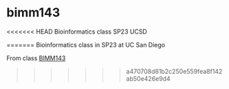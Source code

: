 # bimm143
<<<<<<< HEAD
Bioinformatics class SP23 UCSD

=======
Bioinformatics class in SP23 at UC San Diego


From class [BIMM143](https://bioboot.github.io/bimm143_S23/)
>>>>>>> a470708d81b2c250e559fea8f142ab50e426e9d4
